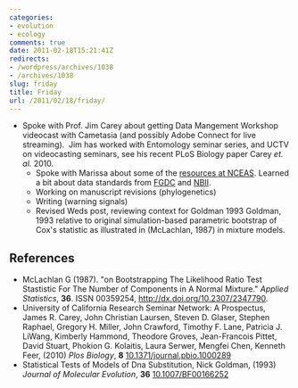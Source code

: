 ```yaml
---
categories:
- evolution
- ecology
comments: true
date: 2011-02-18T15:21:41Z
redirects:
- /wordpress/archives/1038
- /archives/1038
slug: friday
title: Friday
url: /2011/02/18/friday/
---
```


* Spoke with Prof. Jim Carey about getting Data Mangement Workshop videocast with Cametasia (and possibly Adobe Connect for live streaming).  Jim has worked with Entomology seminar series, and UCTV on videocasting seminars, see his recent PLoS Biology paper Carey _et. al._ 2010.
  * Spoke with Marissa about some of the [resources at NCEAS](http://www.nceas.ucsb.edu/ecoinfo/tools). Learned a bit about data standards from [FGDC](http://www.nbii.gov/portal/server.pt?open=512&objID=236&mode=2&cached=true) and [NBII](http://www.nbii.gov).
  * Working on manuscript revisions (phylogenetics)
  * Writing (warning signals)
  * Revised Weds post, reviewing context for Goldman 1993 Goldman, 1993 relative to original simulation-based parametric bootstrap of Cox's statistic as illustrated in (McLachlan, 1987) in mixture models.

## References


- McLachlan G (1987).
"on Bootstrapping The Likelihood Ratio Test Stastistic For The Number of Components in A Normal Mixture."
*Applied Statistics*, **36**.
ISSN 00359254, <a href="http://dx.doi.org/10.2307/2347790">http://dx.doi.org/10.2307/2347790</a>.
-  University of California Research Seminar Network: A Prospectus, James R. Carey, John Christian Laursen, Steven D. Glaser, Stephen Raphael, Gregory H. Miller, John Crawford, Timothy F. Lane, Patricia J. LiWang, Kimberly Hammond, Theodore Groves, Jean-Francois Pittet, David Stuart, Phokion G. Kolaitis, Laura Serwer, Mengfei Chen, Kenneth Feer,  (2010) *Plos Biology*, **8**    [10.1371/journal.pbio.1000289](http://dx.doi.org/10.1371/journal.pbio.1000289)
-  Statistical Tests of Models of Dna Substitution, Nick Goldman,  (1993) *Journal of Molecular Evolution*, **36**    [10.1007/BF00166252](http://dx.doi.org/10.1007/BF00166252)
